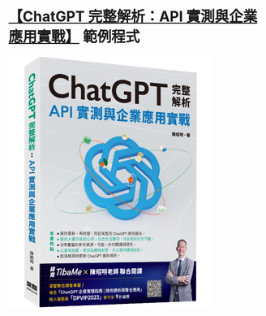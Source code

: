 # [【ChatGPT 完整解析：API 實測與企業應用實戰】](https://www.tenlong.com.tw/products/9786267273425?list_name=b-r7-zh_tw) 範例程式
<img src="cover_small.png" alt="drawing" width="400"/>

